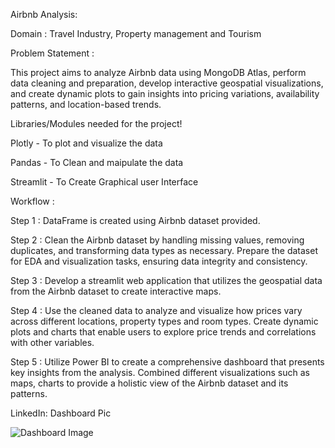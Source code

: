 Airbnb Analysis:

Domain : Travel Industry, Property management and Tourism

Problem Statement :

This project aims to analyze Airbnb data using MongoDB Atlas, perform data cleaning and preparation, develop interactive geospatial visualizations, and create dynamic plots to gain insights into pricing variations, availability patterns, and location-based trends.

Libraries/Modules needed for the project!

Plotly - To plot and visualize the data

Pandas - To Clean and maipulate the data

Streamlit - To Create Graphical user Interface

Workflow :

Step 1 :
DataFrame is created using Airbnb dataset provided.

Step 2 :
Clean the Airbnb dataset by handling missing values, removing duplicates, and transforming data types as necessary. Prepare the dataset for EDA and visualization tasks, ensuring data integrity and consistency.

Step 3 :
Develop a streamlit web application that utilizes the geospatial data from the Airbnb dataset to create interactive maps.

Step 4 :
Use the cleaned data to analyze and visualize how prices vary across different locations, property types and room types. Create dynamic plots and charts that enable users to explore price trends and correlations with other variables.

Step 5 :
Utilize Power BI to create a comprehensive dashboard that presents key insights from the analysis. Combined different visualizations such as maps, charts to provide a holistic view of the Airbnb dataset and its patterns.

LinkedIn: 
Dashboard Pic

![Dashboard Image](https://github.com/user-attachments/assets/8f313157-9f71-4270-be8b-b3de445109b6)



